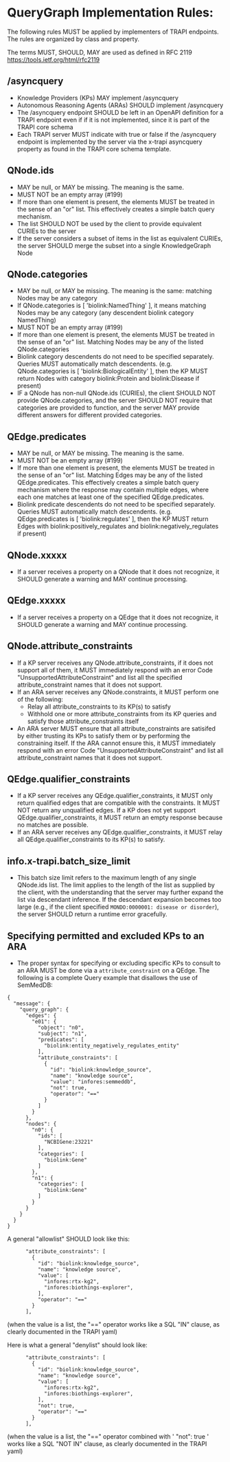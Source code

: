 # QueryGraph Implementation Rules:

The following rules MUST be applied by implementers of TRAPI endpoints.
The rules are organized by class and property.

The terms MUST, SHOULD, MAY are used as defined in RFC 2119  https://tools.ietf.org/html/rfc2119 

## /asyncquery
- Knowledge Providers (KPs) MAY implement /asyncquery
- Autonomous Reasoning Agents (ARAs) SHOULD implement /asyncquery
- The /asyncquery endpoint SHOULD be left in an OpenAPI definition for a TRAPI endpoint even if
  if it is not implemented, since it is part of the TRAPI core schema
- Each TRAPI server MUST indicate with true or false if the /asyncquery endpoint is implemented
  by the server via the x-trapi asyncquery property as found in the TRAPI core schema template.

## QNode.ids
- MAY be null, or MAY be missing. The meaning is the same.
- MUST NOT be an empty array (#199)
- If more than one element is present, the elements MUST be treated in the sense of an "or" list.
  This effectively creates a simple batch query mechanism.
- The list SHOULD NOT be used by the client to provide equivalent CURIEs to the server
- If the server considers a subset of items in the list as equivalent CURIEs,
  the server SHOULD merge the subset into a single KnowledgeGraph Node

## QNode.categories
- MAY be null, or MAY be missing. The meaning is the same: matching Nodes may be any category
- If QNode.categories is [ 'biolink:NamedThing' ], it means matching Nodes may be any category
  (any descendent biolink category NamedThing)
- MUST NOT be an empty array (#199)
- If more than one element is present, the elements MUST be treated in the sense of an "or" list.
  Matching Nodes may be any of the listed QNode.categories
- Biolink category descendents do not need to be specified separately. Queries MUST automatically
  match descendents. (e.g. QNode.categories is [ 'biolink:BiologicalEntity' ], then the KP MUST return
  Nodes with category biolink:Protein and biolink:Disease if present)
- IF a QNode has non-null QNode.ids (CURIEs), the client SHOULD NOT provide QNode.categories, and
  the server SHOULD NOT require that categories are provided to function, and the server MAY provide
  different answers for different provided categories.

## QEdge.predicates
- MAY be null, or MAY be missing. The meaning is the same.
- MUST NOT be an empty array (#199)
- If more than one element is present, the elements MUST be treated in the sense of an "or" list.
  Matching Edges may be any of the listed QEdge.predicates. 
  This effectively creates a simple batch query mechanism where the response may contain multiple
  edges, where each one matches at least one of the specified QEdge.predicates.
- Biolink predicate descendents do not need to be specified separately. Queries MUST automatically
  match descendents. (e.g. QEdge.predicates is [ 'biolink:regulates' ], then the KP MUST return
  Edges with biolink:positively_regulates and biolink:negatively_regulates if present)

## QNode.xxxxx
- If a server receives a property on a QNode that it does not recognize, it SHOULD generate
  a warning and MAY continue processing.

## QEdge.xxxxx
- If a server receives a property on a QEdge that it does not recognize, it SHOULD generate
  a warning and MAY continue processing.

## QNode.attribute_constraints
- If a KP server receives any QNode.attribute_constraints, if it does not support all of them,
  it MUST immediately respond with an error Code "UnsupportedAttributeConstraint" and list
  all the specified attribute_constraint names that it does not support.
- If an ARA server receives any QNode.constraints, it MUST perform one of the following:
  - Relay all attribute_constraints to its KP(s) to satisfy
  - Withhold one or more attribute_constraints from its KP queries and satisfy those attribute_constraints itself
- An ARA server MUST ensure that all attribute_constraints are satisifed by either trusting its KPs to satisfy them
  or by performing the constraining itself. If the ARA cannot ensure this,
  it MUST immediately respond with an error Code "UnsupportedAttributeConstraint" and list all attribute_constraint
  names that it does not support.

## QEdge.qualifier_constraints
- If a KP server receives any QEdge.qualifier_constraints, it MUST only return qualified
  edges that are compatible with the constraints. It MUST NOT return any unqualified edges.
  If a KP does not yet support QEdge.qualifier_constraints, it MUST return an empty response
  because no matches are possible.
- If an ARA server receives any QEdge.qualifier_constraints, it MUST relay all
  QEdge.qualifier_constraints to its KP(s) to satisfy.

## info.x-trapi.batch_size_limit
- This batch size limit refers to the maximum length of any single QNode.ids list. The limit
  applies to the length of the list as supplied by the client, with the understanding that the server
  may further expand the list via descendant inference. If the descendant expansion becomes too
  large (e.g., if the client specified `MONDO:0000001: disease or disorder`), the server SHOULD
  return a runtime error gracefully.

## Specifying permitted and excluded KPs to an ARA
- The proper syntax for specifying or excluding specific KPs to consult to an ARA MUST be done
  via a `attribute_constraint` on a QEdge. The following is a complete Query example that disallows the
  use of SemMedDB:

```
{
  "message": {
    "query_graph": {
      "edges": {
        "e01": {
          "object": "n0",
          "subject": "n1",
          "predicates": [
            "biolink:entity_negatively_regulates_entity"
          ],
          "attribute_constraints": [
            {
              "id": "biolink:knowledge_source",
              "name": "knowledge source",
              "value": "infores:semmeddb",
              "not": true,
              "operator": "=="
            }
          ]
        }
      },
      "nodes": {
        "n0": {
          "ids": [
            "NCBIGene:23221"
          ],
          "categories": [
            "biolink:Gene"
          ]
        },
        "n1": {
          "categories": [
            "biolink:Gene"
          ]
        }
      }
    }
  }
}
```

A general "allowlist" SHOULD look like this:
```
      "attribute_constraints": [
        {
          "id": "biolink:knowledge_source",
          "name": "knowledge source",
          "value": [
            "infores:rtx-kg2",
            "infores:biothings-explorer",
          ],
          "operator": "=="
        }
      ],
```

(when the value is a list, the "==" operator works like a SQL "IN" clause, as clearly documented in the TRAPI yaml)

Here is what a general "denylist" should look like:
```
      "attribute_constraints": [
        {
          "id": "biolink:knowledge_source",
          "name": "knowledge source",
          "value": [
            "infores:rtx-kg2",
            "infores:biothings-explorer",
          ],
          "not": true,
          "operator": "=="
        }
      ],
```

(when the value is a list, the "==" operator combined with ' "not": true ' works like a SQL "NOT IN" clause, as clearly documented in the TRAPI yaml)

